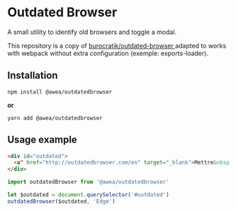 # Outdated Browser
A small utility to identify old browsers and toggle a modal.

This repository is a copy of [burocratik/outdated-browser
](https://github.com/burocratik/outdated-browser#develop) adapted to works with webpack without extra configuration (exemple: exports-loader).

## Installation
`npm install @awea/outdatedbrowser`

**or**

`yarn add @awea/outdatedbrowser`

## Usage example

```html
<div id="outdated">
  <a" href="http://outdatedbrowser.com/en" target="_blank">Mettre&nbsp;à&nbsp;jour&nbsp;maintenant</a>
</div>
```

```js
import outdatedBrowser from '@awea/outdatedbrowser'

let $outdated = document.querySelector('#outdated')
outdatedBrowser($outdated, 'Edge')
```
